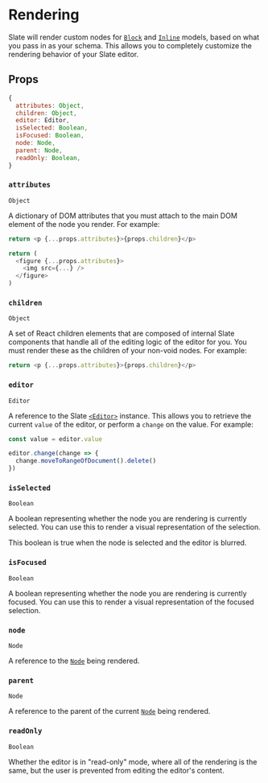 # Rendering

Slate will render custom nodes for [`Block`](../slate/block.md) and [`Inline`](../slate/inline.md) models, based on what you pass in as your schema. This allows you to completely customize the rendering behavior of your Slate editor.

## Props

```js
{
  attributes: Object,
  children: Object,
  editor: Editor,
  isSelected: Boolean,
  isFocused: Boolean,
  node: Node,
  parent: Node,
  readOnly: Boolean,
}
```

### `attributes`

`Object`

A dictionary of DOM attributes that you must attach to the main DOM element of the node you render. For example:

```js
return <p {...props.attributes}>{props.children}</p>
```

```js
return (
  <figure {...props.attributes}>
    <img src={...} />
  </figure>
)
```

### `children`

`Object`

A set of React children elements that are composed of internal Slate components that handle all of the editing logic of the editor for you. You must render these as the children of your non-void nodes. For example:

```js
return <p {...props.attributes}>{props.children}</p>
```

### `editor`

`Editor`

A reference to the Slate [`<Editor>`](./editor.md) instance. This allows you to retrieve the current `value` of the editor, or perform a `change` on the value. For example:

```js
const value = editor.value
```

```js
editor.change(change => {
  change.moveToRangeOfDocument().delete()
})
```

### `isSelected`

`Boolean`

A boolean representing whether the node you are rendering is currently selected. You can use this to render a visual representation of the selection.

This boolean is true when the node is selected and the editor is blurred.

### `isFocused`

`Boolean`

A boolean representing whether the node you are rendering is currently focused. You can use this to render a visual representation of the focused selection.

### `node`

`Node`

A reference to the [`Node`](../slate/node.md) being rendered.

### `parent`

`Node`

A reference to the parent of the current [`Node`](../slate/node.md) being rendered.

### `readOnly`

`Boolean`

Whether the editor is in "read-only" mode, where all of the rendering is the same, but the user is prevented from editing the editor's content.
